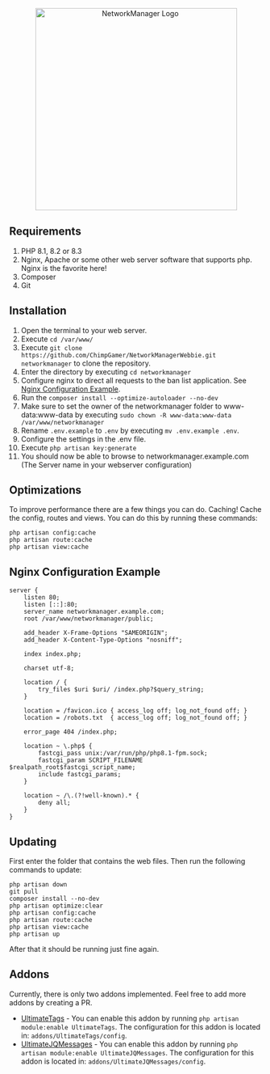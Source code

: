 <p align="center"><img src="https://imgur.com/wUhBSGv.png" width="400" alt="NetworkManager Logo"></p>

## Requirements
1. PHP 8.1, 8.2 or 8.3
2. Nginx, Apache or some other web server software that supports php. Nginx is the favorite here!
3. Composer
4. Git

## Installation
1. Open the terminal to your web server.
2. Execute ``cd /var/www/``
3. Execute ``git clone https://github.com/ChimpGamer/NetworkManagerWebbie.git networkmanager`` to clone the repository.
4. Enter the directory by executing ``cd networkmanager``
5. Configure nginx to direct all requests to the ban list application. See [Nginx Configuration Example](#Nginx-Configuration-Example).
6. Run the ``composer install --optimize-autoloader --no-dev``
7. Make sure to set the owner of the networkmanager folder to www-data:www-data by executing ``sudo chown -R www-data:www-data /var/www/networkmanager``
8. Rename ``.env.example`` to ``.env`` by executing ``mv .env.example .env``.
9. Configure the settings in the .env file.
10. Execute ``php artisan key:generate``
11. You should now be able to browse to networkmanager.example.com (The Server name in your webserver configuration)

## Optimizations
To improve performance there are a few things you can do. Caching! Cache the config, routes and views. You can do this by running these commands:
```shell
php artisan config:cache
php artisan route:cache
php artisan view:cache
```

## Nginx Configuration Example
```
server {
    listen 80;
    listen [::]:80;
    server_name networkmanager.example.com;
    root /var/www/networkmanager/public;
 
    add_header X-Frame-Options "SAMEORIGIN";
    add_header X-Content-Type-Options "nosniff";
 
    index index.php;
 
    charset utf-8;
 
    location / {
        try_files $uri $uri/ /index.php?$query_string;
    }
 
    location = /favicon.ico { access_log off; log_not_found off; }
    location = /robots.txt  { access_log off; log_not_found off; }
 
    error_page 404 /index.php;
 
    location ~ \.php$ {
        fastcgi_pass unix:/var/run/php/php8.1-fpm.sock;
        fastcgi_param SCRIPT_FILENAME $realpath_root$fastcgi_script_name;
        include fastcgi_params;
    }
 
    location ~ /\.(?!well-known).* {
        deny all;
    }
}
```

## Updating

First enter the folder that contains the web files. Then run the following commands to update:
```shell
php artisan down
git pull
composer install --no-dev
php artisan optimize:clear
php artisan config:cache
php artisan route:cache
php artisan view:cache
php artisan up
```
After that it should be running just fine again.

## Addons

Currently, there is only two addons implemented. Feel free to add more addons by creating a PR.
* [UltimateTags](https://polymart.org/resource/ultimatetags.3765) - You can enable this addon by running `php artisan module:enable UltimateTags`. The configuration for this addon is located in: `addons/UltimateTags/config`. 
* [UltimateJQMessages]([https://polymart.org/resource/ultimatetags.3765](https://polymart.org/resource/ultimatejqmessages.4815)) - You can enable this addon by running `php artisan module:enable UltimateJQMessages`. The configuration for this addon is located in: `addons/UltimateJQMessages/config`.
